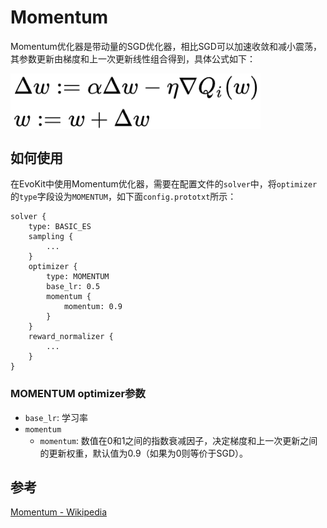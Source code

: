 # Momentum
Momentum优化器是带动量的SGD优化器，相比SGD可以加速收敛和减小震荡，其参数更新由梯度和上一次更新线性组合得到，具体公式如下：

<img align="center" src=".images/Momentum_eq.png" width="400"/>

## 如何使用
在EvoKit中使用Momentum优化器，需要在配置文件的`solver`中，将`optimizer`的`type`字段设为`MOMENTUM`，如下面`config.prototxt`所示：
```
solver {
    type: BASIC_ES
    sampling {
        ...
    }
    optimizer {
        type: MOMENTUM
        base_lr: 0.5
        momentum {
            momentum: 0.9
        }
    }
    reward_normalizer {
        ...
    }
}
```

### MOMENTUM optimizer参数
- `base_lr`: 学习率
- `momentum`
  - `momentum`: 数值在0和1之间的指数衰减因子，决定梯度和上一次更新之间的更新权重，默认值为0.9（如果为0则等价于SGD）。

## 参考
[Momentum - Wikipedia](https://en.wikipedia.org/wiki/Stochastic_gradient_descent#Momentum)
